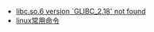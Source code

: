 * [libc.so.6 version `GLIBC_2.18' not found](./libc.so.6%20version%20%60GLIBC_2.18%27%20not%20found)
* [linux常用命令](./linux%E5%B8%B8%E7%94%A8%E5%91%BD%E4%BB%A4)
